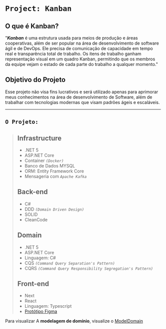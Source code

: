 # **`Project: Kanban`**

## O que é **Kanban**?

"**_Kanban_** é uma estrutura usada para meios de produção e áreas cooperativas, além de ser popular na área de desenvolvimento de software ágil e de DevOps. Ele precisa de comunicação de capacidade em tempo real e transparência total de trabalho. Os itens de trabalho ganham representação visual em um quadro Kanban, permitindo que os membros da equipe vejam o estado de cada parte do trabalho a qualquer momento."

## **Objetivo** do Projeto

Esse projeto não visa fins lucrativos e será utilizado apenas para aprimorar meus conhecimentos na área de desenvolvimento de Software, além de trabalhar com tecnologias modernas que visam padrões ágeis e escaláveis. 

---

## **`O Projeto:`**
> ## **Infrastructure**
> - .NET 5
> - ASP.NET Core
> - Container _`(Docker)`_
> - Banco de Dados MYSQL
> - ORM: Entity Framework Core
> - Mensageria com _`Apache Kafka`_
> 
> ## **Back-end**
> - C#
> - DDD _`(Domain Driven Design)`_
> - SOLID
> - CleanCode
>
> ## **Domain**
> - .NET 5
> - ASP.NET Core
> - Linguagem: C#
> - CQS _`(Command Query Separation's Pattern)`_ 
> - CQRS _`(Command Query Responsibility Segregation's Pattern)`_
>
> ## **Front-end**
> - Next
> - React
> - Linguagem: Typescript
> - [Protótipo Figma](https://www.figma.com/file/OCCIsj1w4Kfhmn5kLe6rBA/Untitled)

Para visualizar A **modelagem de domínio**, visualize o [ModelDomain](./_modeldomain.md)
